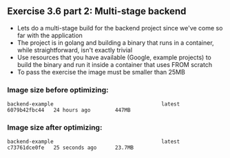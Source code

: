 ## Exercise 3.6 part 2: Multi-stage backend

- Lets do a multi-stage build for the backend project since we've come so far with the application
- The project is in golang and building a binary that runs in a container, while straightforward, isn't exactly trivial
- Use resources that you have available (Google, example projects) to build the binary and run it inside a container that uses FROM scratch
- To pass the exercise the image must be smaller than 25MB

### Image size before optimizing:

```console
backend-example                                   latest        6079b42fbc44   24 hours ago        447MB
```

### Image size after optimizing:

```console
backend-example                                   latest        c73761dce0fe   25 seconds ago      23.7MB
```
